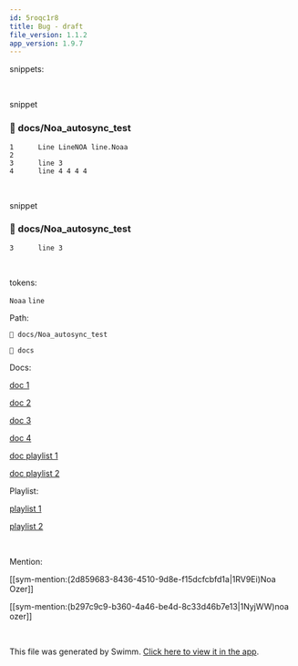 ```yaml
---
id: 5roqc1r8
title: Bug - draft
file_version: 1.1.2
app_version: 1.9.7
---
```


snippets:

<br/>

snippet
<!-- NOTE-swimm-snippet: the lines below link your snippet to Swimm -->
### 📄 docs/Noa_autosync_test
```
1      Line LineNOA line.Noaa 
2      
3      line 3
4      line 4 4 4 4  
```

<br/>

snippet
<!-- NOTE-swimm-snippet: the lines below link your snippet to Swimm -->
### 📄 docs/Noa_autosync_test
```
3      line 3
```

<br/>

tokens:

`Noaa`<swm-token data-swm-token=":docs/Noa_autosync_test:1:6:6:`Line LineNOA line.Noaa `"/> `line`<swm-token data-swm-token=":docs/Noa_autosync_test:3:0:0:`line 3`"/>

Path:

`📄 docs/Noa_autosync_test`

`📄 docs`

Docs:

[doc 1](doc-1.6akjggkn.sw.md)

[doc 2](doc-2.184zznii.sw.md)

[doc 3](doc-3.pim78irh.sw.md)

[doc 4](doc-4.ea4nb0pe.sw.md)

[doc playlist 1](doc-playlist-1.2n3pere9.sw.md)

[doc playlist 2](doc-playlist-2.le8bfr9u.sw.md)

Playlist:

[playlist 1](playlist-1.gozs22v2.pl.sw.md)

[ playlist 2](playlist-2.b2uek0h0.pl.sw.md)

<br/>

Mention:

[[sym-mention:(2d859683-8436-4510-9d8e-f15dcfcbfd1a|1RV9Ei)Noa Ozer]]

[[sym-mention:(b297c9c9-b360-4a46-be4d-8c33d46b7e13|1NyjWW)noa ozer]]

<br/>

This file was generated by Swimm. [Click here to view it in the app](http://localhost:5000/repos/Z2l0aHViJTNBJTNBTm9hUmVwbyUzQSUzQU5vYW96ZXI=/docs/5roqc1r8).
